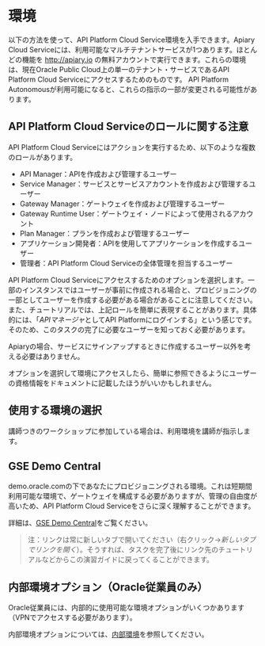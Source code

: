 # 環境

以下の方法を使って、API Platform Cloud Service環境を入手できます。Apiary Cloud Serviceには、利用可能なマルチテナントサービスが1つあります。ほとんどの機能を http://apiary.io の無料アカウントで実行できます。これらの環境は、現在Oracle Public Cloud上の単一のテナント・サービスであるAPI Platform Cloud Serviceにアクセスするためのものです。 API Platform Autonomousが利用可能になると、これらの指示の一部が変更される可能性があります。

## API Platform Cloud Serviceのロールに関する注意

API Platform Cloud Serviceにはアクションを実行するため、以下のような複数のロールがあります。

- API Manager：APIを作成および管理するユーザー
- Service Manager：サービスとサービスアカウントを作成および管理するユーザー
- Gateway Manager：ゲートウェイを作成および管理するユーザー
- Gateway Runtime User：ゲートウェイ・ノードによって使用されるアカウント
- Plan Manager：プランを作成および管理するユーザー
- アプリケーション開発者：APIを使用してアプリケーションを作成するユーザー
- 管理者：API Platform Cloud Serviceの全体管理を担当するユーザー

API Platform Cloud Serviceにアクセスするためのオプションを選択します。一部のインスタンスではユーザーが事前に作成される場合と、プロビジョニングの一部としてユーザーを作成する必要がある場合があることに注意してください。また、チュートリアルでは、上記ロールを簡単に表現することがあります。具体的には、「*APIマネージャ*としてAPI Platformにログインする」という感じです。そのため、このタスクの完了に必要なユーザーを知っておく必要があります。

Apiaryの場合、サービスにサインアップするときに作成するユーザー以外を考える必要はありません。

オプションを選択して環境にアクセスしたら、簡単に参照できるようにユーザーの資格情報をドキュメントに記載したほうがいいかもしれません。

## 使用する環境の選択

講師つきのワークショップに参加している場合は、利用環境を講師が指示します。

## GSE Demo Central

demo.oracle.comの下であなたにプロビジョニングされる環境。これは短期間利用可能な環境で、ゲートウェイを構成する必要がありますが、管理の自由度が高いため、API Platform Cloud Serviceをさらに深く理解することができます。

詳細は、[GSE Demo Central](./gseDemo.md)をご覧ください。

> 注：リンクは常に新しいタブで開いてください（右クリック→*新しいタブでリンクを開く*）。そうすれば、タスクを完了後にリンク先のチュートリアルなどからこの演習ガイドに戻ってくることができます。

## 内部環境オプション（Oracle従業員のみ）

Oracle従業員には、内部的に使用可能な環境オプションがいくつかあります（VPNでアクセスする必要があります）。

内部環境オプションについては、[内部環境](https://stbeehive.oracle.com/teamcollab/wiki/API+PLATFORM:Internal+Environments)を参照してください。
